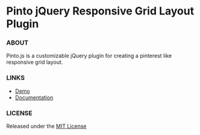 # Pinto jQuery Responsive Grid Layout Plugin

### ABOUT

Pinto.js is a customizable jQuery plugin for creating a pinterest like responsive grid layout.

### LINKS

- [Demo](http://avirtum.com/preview/?item=pinto)
- [Documentation](http://avirtum.com/item/36/pinto-jquery-responsive-grid-layout-plugin/)

### LICENSE

Released under the [MIT License](http://www.opensource.org/licenses/mit-license.php)